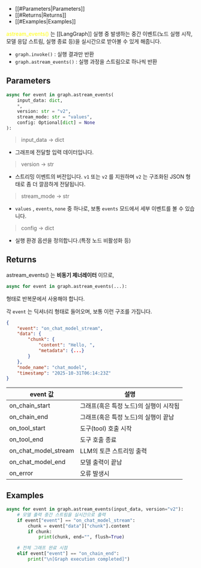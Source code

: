 - [[#Parameters|Parameters]]
- [[#Returns|Returns]]
- [[#Examples|Examples]]


<font color="#ffff00">astream_events()</font> 는 [[LangGraph]] 실행 중 발생하는 중간 이벤트(노드 실행 시작, 모델 응답 스트림, 실행 종료 등)을 실시간으로 받아볼 수 있게 해줍니다.

- `graph.invoke()` : 실행 결과만 반환
- `graph.astream_events()` : 실행 과정을 스트림으로 하나씩 반환

## Parameters

```python
async for event in graph.astream_events(
    input_data: dict,
    *,
    version: str = "v2",
    stream_mode: str = "values",
    config: Optional[dict] = None
):
```

> input_data -> dict

- 그래프에 전달할 입력 데이터입니다.

> version -> str

- 스트리밍 이벤트의 버전입니다. `v1` 또는 `v2` 를 지원하며 `v2` 는 구조화된 JSON 형태로 좀 더 깔끔하게 전달됩니다.

> stream_mode -> str

- `values` , `events`, `none` 중 하나로, 보통 `events` 모드에서 세부 이벤트를 볼 수 있습니다.

> config -> dict

- 실행 환경 옵션을 정의합니다.(특정 노드 비활성화 등)

## Returns

astream_events() 는 **비동기 제너레이터** 이므로,

```python
async for event in graph.astream_events(...):
```

형태로 반복문에서 사용해야 합니다.

각 `event` 는 딕셔너리 형태로 들어오며, 보통 이런 구조를 가집니다.

```json
{
    "event": "on_chat_model_stream",
    "data": {
        "chunk": {
            "content": "Hello, ",
            "metadata": {...}
        }
    },
    "node_name": "chat_model",
    "timestamp": "2025-10-31T06:14:23Z"
}
```

| event 값              | 설명                     |
| -------------------- | ---------------------- |
| on_chain_start       | 그래프(혹은 특정 노드)의 실행이 시작됨 |
| on_chain_end         | 그래프(혹은 특정 노드)의 실행이 끝남  |
| on_tool_start        | 도구(tool) 호출 시작         |
| on_tool_end          | 도구 호출 종료               |
| on_chat_model_stream | LLM의 토큰 스트리밍 출력        |
| on_chat_model_end    | 모델 출력이 끝남              |
| on_error             | 오류 발생시                 |

## Examples

```python
async for event in graph.astream_events(input_data, version="v2"):
    # 모델 출력 중간 스트림을 실시간으로 출력
    if event["event"] == "on_chat_model_stream":
        chunk = event["data"]["chunk"].content
        if chunk:
            print(chunk, end="", flush=True)

    # 전체 그래프 완료 시점
    elif event["event"] == "on_chain_end":
        print("\n[Graph execution completed]")

```

